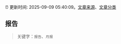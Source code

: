 :alarm_clock: 更新时间: 2025-09-09 05:40:09。[文章来源](/README.md)、[文章分类](/TAGS.md)

## 报告


> 关键字：`报告`、`月报`



